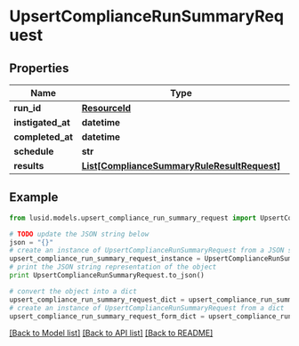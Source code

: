 # UpsertComplianceRunSummaryRequest


## Properties
Name | Type | Description | Notes
------------ | ------------- | ------------- | -------------
**run_id** | [**ResourceId**](ResourceId.md) |  | 
**instigated_at** | **datetime** |  | 
**completed_at** | **datetime** |  | 
**schedule** | **str** |  | 
**results** | [**List[ComplianceSummaryRuleResultRequest]**](ComplianceSummaryRuleResultRequest.md) |  | 

## Example

```python
from lusid.models.upsert_compliance_run_summary_request import UpsertComplianceRunSummaryRequest

# TODO update the JSON string below
json = "{}"
# create an instance of UpsertComplianceRunSummaryRequest from a JSON string
upsert_compliance_run_summary_request_instance = UpsertComplianceRunSummaryRequest.from_json(json)
# print the JSON string representation of the object
print UpsertComplianceRunSummaryRequest.to_json()

# convert the object into a dict
upsert_compliance_run_summary_request_dict = upsert_compliance_run_summary_request_instance.to_dict()
# create an instance of UpsertComplianceRunSummaryRequest from a dict
upsert_compliance_run_summary_request_form_dict = upsert_compliance_run_summary_request.from_dict(upsert_compliance_run_summary_request_dict)
```
[[Back to Model list]](../README.md#documentation-for-models) [[Back to API list]](../README.md#documentation-for-api-endpoints) [[Back to README]](../README.md)


